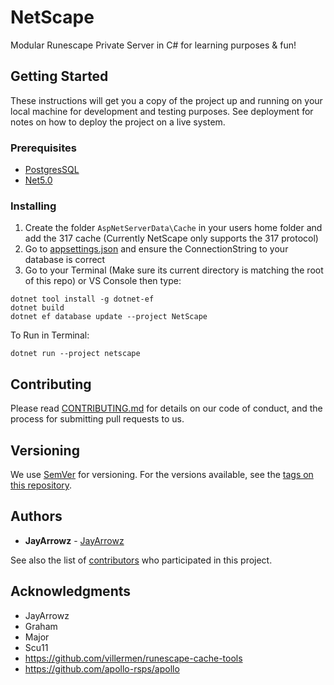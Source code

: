# NetScape
Modular Runescape Private Server in C# for learning purposes & fun!

## Getting Started

These instructions will get you a copy of the project up and running on your local machine for development and testing purposes. See deployment for notes on how to deploy the project on a live system.

### Prerequisites
* [PostgresSQL](https://www.postgresql.org/download/)
* [Net5.0](https://dotnet.microsoft.com/download/dotnet/5.0)


### Installing
1. Create the folder ```AspNetServerData\Cache``` in your users home folder and add the 317 cache (Currently NetScape only supports the 317 protocol)
2. Go to [appsettings.json](https://github.com/JayArrowz/NetScape/blob/master/NetScape/appsettings.json) and ensure the ConnectionString to your database is correct
3. Go to your Terminal (Make sure its current directory is matching the root of this repo) or VS Console then type:
```
dotnet tool install -g dotnet-ef
dotnet build
dotnet ef database update --project NetScape
```

To Run in Terminal: 
```
dotnet run --project netscape
```

## Contributing

Please read [CONTRIBUTING.md](https://gist.github.com/PurpleBooth/b24679402957c63ec426) for details on our code of conduct, and the process for submitting pull requests to us.

## Versioning

We use [SemVer](http://semver.org/) for versioning. For the versions available, see the [tags on this repository](https://github.com/JayArrowz/NetScape/tags). 

## Authors

* **JayArrowz** - [JayArrowz](https://github.com/JayArrowz)

See also the list of [contributors](https://github.com/JayArrowz/NetScape/contributors) who participated in this project.

## Acknowledgments
* JayArrowz
* Graham
* Major
* Scu11
* https://github.com/villermen/runescape-cache-tools
* https://github.com/apollo-rsps/apollo

